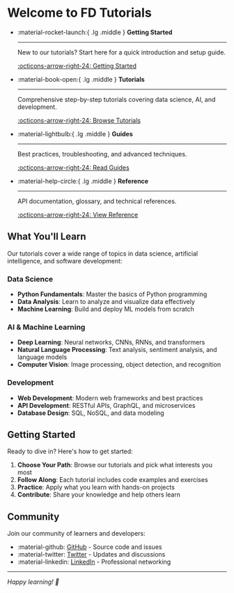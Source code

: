 # Welcome to FD Tutorials

<div class="grid cards" markdown>

-   :material-rocket-launch:{ .lg .middle } **Getting Started**

    ---

    New to our tutorials? Start here for a quick introduction and setup guide.

    [:octicons-arrow-right-24: Getting Started](getting-started/installation.md)

-   :material-book-open:{ .lg .middle } **Tutorials**

    ---

    Comprehensive step-by-step tutorials covering data science, AI, and development.

    [:octicons-arrow-right-24: Browse Tutorials](tutorials/data-science/python-basics.md)

-   :material-lightbulb:{ .lg .middle } **Guides**

    ---

    Best practices, troubleshooting, and advanced techniques.

    [:octicons-arrow-right-24: Read Guides](guides/best-practices.md)

-   :material-help-circle:{ .lg .middle } **Reference**

    ---

    API documentation, glossary, and technical references.

    [:octicons-arrow-right-24: View Reference](reference/api.md)

</div>

## What You'll Learn

Our tutorials cover a wide range of topics in data science, artificial intelligence, and software development:

### Data Science
- **Python Fundamentals**: Master the basics of Python programming
- **Data Analysis**: Learn to analyze and visualize data effectively
- **Machine Learning**: Build and deploy ML models from scratch

### AI & Machine Learning
- **Deep Learning**: Neural networks, CNNs, RNNs, and transformers
- **Natural Language Processing**: Text analysis, sentiment analysis, and language models
- **Computer Vision**: Image processing, object detection, and recognition

### Development
- **Web Development**: Modern web frameworks and best practices
- **API Development**: RESTful APIs, GraphQL, and microservices
- **Database Design**: SQL, NoSQL, and data modeling

## Getting Started

Ready to dive in? Here's how to get started:

1. **Choose Your Path**: Browse our tutorials and pick what interests you most
2. **Follow Along**: Each tutorial includes code examples and exercises
3. **Practice**: Apply what you learn with hands-on projects
4. **Contribute**: Share your knowledge and help others learn

## Community

Join our community of learners and developers:

- :material-github: [GitHub](https://github.com/frunde/fd-docs) - Source code and issues
- :material-twitter: [Twitter](https://twitter.com/frunde) - Updates and discussions
- :material-linkedin: [LinkedIn](https://linkedin.com/in/frunde) - Professional networking

---

*Happy learning! 🚀*
